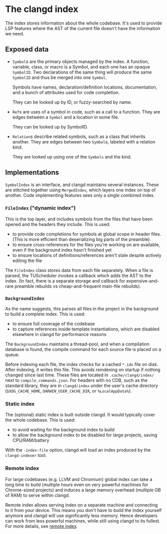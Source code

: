 # The clangd index

The index stores information about the whole codebase. It's used to provide LSP
features where the AST of the current file doesn't have the information we need.

## Exposed data

- `Symbol`s are the primary objects managed by the index. A function, variable,
  class, or macro is a Symbol, and each one has an opaque `SymbolID`.
  Two declarations of the same thing will produce the same `SymbolID` and thus
  be merged into one `Symbol`.

  Symbols have names, declaration/definition locations, documentation, and a
  bunch of attributes used for code completion.

  They can be looked up by ID, or fuzzy-searched by name.

- `Ref`s are uses of a symbol in code, such as a call to a function.
  They are edges between a `Symbol` and a location in some file.

  They can be looked up by SymbolID.

- `Relation`s describe related symbols, such as a class that inherits another.
  They are edges between two `Symbol`s, labeled with a relation kind.

  They are looked up using one of the `Symbols` and the kind.

## Implementations

`SymbolIndex` is an interface, and clangd maintains several instances.
These are stitched together using `MergedIndex`, which layers one index on top
of another. Code implementing features sees only a single combined index.

### `FileIndex` ("dynamic index")

This is the top layer, and includes symbols from the files that have been opened
and the headers they include. This is used:

- to provide code completions for symbols at global scope in header files.
  (This is more efficient than deserializing big parts of the preamble).
- to ensure cross-references for the files you're working on are available, even
  if the background index hasn't finished yet
- to ensure locations of definitions/references aren't stale despite actively
  editing the file

The `FileIndex` class stores data from each file separately. When a file is
parsed, the TUScheduler invokes a callback which adds the AST to the index.
(In fact, there is a separate storage and callback for expensive-and-rare
preamble rebuilds vs cheap-and-frequent main-file rebuilds).

### `BackgroundIndex`

As the name suggests, this parses all files in the project in the background
to build a complete index. This is used:

- to ensure full coverage of the codebase
- to capture references inside template instantiations, which are disabled
  elsewhere in clangd for performance reasons

The `BackgroundIndex` maintains a thread-pool, and when a compilation database
is found, the compile command for each source file is placed on a queue.

Before indexing each file, the index checks for a cached `*.idx` file on disk.
After indexing, it writes this file. This avoids reindexing on startup if
nothing changed since last time.
These files are located in `.cache/clangd/index/` next to `compile_commands.json`.
For headers with no CDB, such as the standard library, they are in `clangd/index`
under the user's cache directory (`$XDG_CACHE_HOME`, `DARWIN_USER_CACHE_DIR`, or
`%LocalAppData%`).

### Static index

The (optional) static index is built outside clangd. It would typically cover
the whole codebase. This is used:

- to avoid waiting for the background index to build
- to allow the background index to be disabled for large projects, saving
  CPU/RAM/battery

With the `-index-file` option, clangd will load an index produced by the
`clangd-indexer` tool.

### Remote index

For large codebases (e.g. LLVM and Chromium) global index can take a long
time to build (multiple hours even on very powerful machines for Chrome-sized
projects) and induces a large memory overhead (multiple GB of RAM) to serve
within clangd.

Remote index allows serving index on a separate machine and connecting to it
from your device. This means you don't have to build the index yourself
anymore and clangd will use significantly less memory. Hence developers can
work from less powerful machines, while still using clangd to its fullest.
For more details, see [remote index](/remote-index.html).
